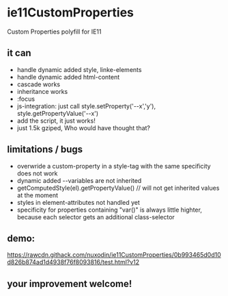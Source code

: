 # ie11CustomProperties
Custom Properties polyfill for IE11



## it can
- handle dynamic added style, linke-elements
- handle dynamic added html-content
- cascade works
- inheritance works
- :focus
- js-integration: just call style.setProperty('--x','y'), style.getPropertyValue('--x')
- add the script, it just works!
- just 1.5k gziped, Who would have thought that?

## limitations / bugs
- overwride a custom-property in a style-tag with the same specificity does not work
- dynamic added --variables are not inherited
- getComputedStyle(el).getPropertyValue() // will not get inherited values at the moment
- styles in element-attributes not handled yet
- specificity for properties containing "var()" is always little highter, because each selector gets an additional class-selector

## demo:
https://rawcdn.githack.com/nuxodin/ie11CustomProperties/0b993465d0d10d826b874ad1d4938f76f8093816/test.html?v12

## your improvement welcome!
